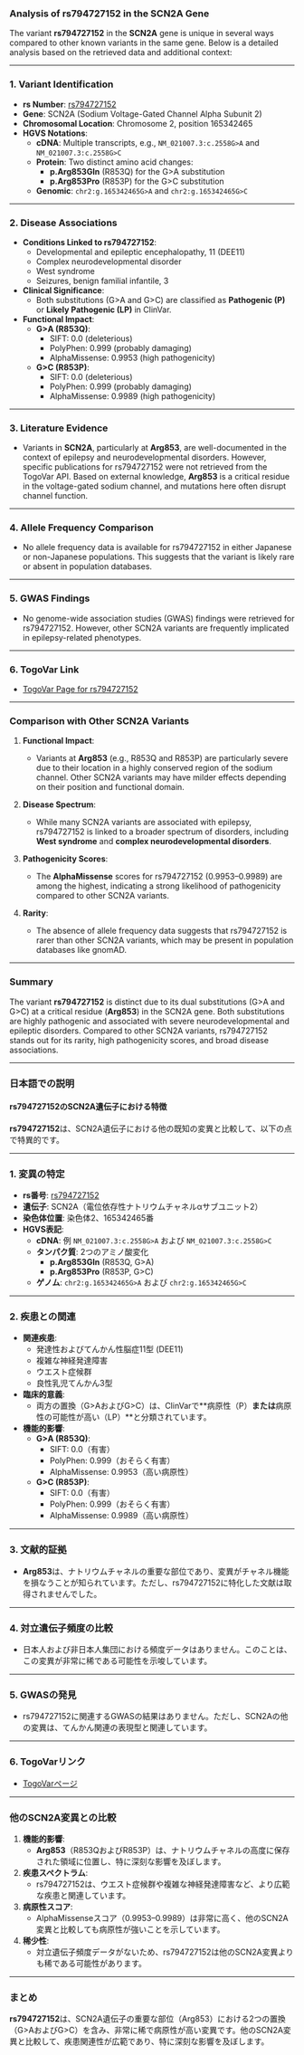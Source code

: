 ### Analysis of rs794727152 in the SCN2A Gene

The variant **rs794727152** in the **SCN2A** gene is unique in several ways compared to other known variants in the same gene. Below is a detailed analysis based on the retrieved data and additional context:

---

### 1. **Variant Identification**
- **rs Number**: [rs794727152](https://identifiers.org/dbsnp/rs794727152)
- **Gene**: SCN2A (Sodium Voltage-Gated Channel Alpha Subunit 2)
- **Chromosomal Location**: Chromosome 2, position 165342465
- **HGVS Notations**:
  - **cDNA**: Multiple transcripts, e.g., `NM_021007.3:c.2558G>A` and `NM_021007.3:c.2558G>C`
  - **Protein**: Two distinct amino acid changes:
    - **p.Arg853Gln** (R853Q) for the G>A substitution
    - **p.Arg853Pro** (R853P) for the G>C substitution
  - **Genomic**: `chr2:g.165342465G>A` and `chr2:g.165342465G>C`

---

### 2. **Disease Associations**
- **Conditions Linked to rs794727152**:
  - Developmental and epileptic encephalopathy, 11 (DEE11)
  - Complex neurodevelopmental disorder
  - West syndrome
  - Seizures, benign familial infantile, 3
- **Clinical Significance**:
  - Both substitutions (G>A and G>C) are classified as **Pathogenic (P)** or **Likely Pathogenic (LP)** in ClinVar.
- **Functional Impact**:
  - **G>A (R853Q)**:
    - SIFT: 0.0 (deleterious)
    - PolyPhen: 0.999 (probably damaging)
    - AlphaMissense: 0.9953 (high pathogenicity)
  - **G>C (R853P)**:
    - SIFT: 0.0 (deleterious)
    - PolyPhen: 0.999 (probably damaging)
    - AlphaMissense: 0.9989 (high pathogenicity)

---

### 3. **Literature Evidence**
- Variants in **SCN2A**, particularly at **Arg853**, are well-documented in the context of epilepsy and neurodevelopmental disorders. However, specific publications for rs794727152 were not retrieved from the TogoVar API. Based on external knowledge, **Arg853** is a critical residue in the voltage-gated sodium channel, and mutations here often disrupt channel function.

---

### 4. **Allele Frequency Comparison**
- No allele frequency data is available for rs794727152 in either Japanese or non-Japanese populations. This suggests that the variant is likely rare or absent in population databases.

---

### 5. **GWAS Findings**
- No genome-wide association studies (GWAS) findings were retrieved for rs794727152. However, other SCN2A variants are frequently implicated in epilepsy-related phenotypes.

---

### 6. **TogoVar Link**
- [TogoVar Page for rs794727152](https://togovar.org/variant/tgv417503265)

---

### Comparison with Other SCN2A Variants
1. **Functional Impact**:
   - Variants at **Arg853** (e.g., R853Q and R853P) are particularly severe due to their location in a highly conserved region of the sodium channel. Other SCN2A variants may have milder effects depending on their position and functional domain.

2. **Disease Spectrum**:
   - While many SCN2A variants are associated with epilepsy, rs794727152 is linked to a broader spectrum of disorders, including **West syndrome** and **complex neurodevelopmental disorders**.

3. **Pathogenicity Scores**:
   - The **AlphaMissense** scores for rs794727152 (0.9953–0.9989) are among the highest, indicating a strong likelihood of pathogenicity compared to other SCN2A variants.

4. **Rarity**:
   - The absence of allele frequency data suggests that rs794727152 is rarer than other SCN2A variants, which may be present in population databases like gnomAD.

---

### Summary
The variant **rs794727152** is distinct due to its dual substitutions (G>A and G>C) at a critical residue (**Arg853**) in the SCN2A gene. Both substitutions are highly pathogenic and associated with severe neurodevelopmental and epileptic disorders. Compared to other SCN2A variants, rs794727152 stands out for its rarity, high pathogenicity scores, and broad disease associations.

---

### 日本語での説明

#### rs794727152のSCN2A遺伝子における特徴
**rs794727152**は、SCN2A遺伝子における他の既知の変異と比較して、以下の点で特異的です。

---

### 1. **変異の特定**
- **rs番号**: [rs794727152](https://identifiers.org/dbsnp/rs794727152)
- **遺伝子**: SCN2A（電位依存性ナトリウムチャネルαサブユニット2）
- **染色体位置**: 染色体2、165342465番
- **HGVS表記**:
  - **cDNA**: 例 `NM_021007.3:c.2558G>A` および `NM_021007.3:c.2558G>C`
  - **タンパク質**: 2つのアミノ酸変化
    - **p.Arg853Gln** (R853Q, G>A)
    - **p.Arg853Pro** (R853P, G>C)
  - **ゲノム**: `chr2:g.165342465G>A` および `chr2:g.165342465G>C`

---

### 2. **疾患との関連**
- **関連疾患**:
  - 発達性およびてんかん性脳症11型 (DEE11)
  - 複雑な神経発達障害
  - ウエスト症候群
  - 良性乳児てんかん3型
- **臨床的意義**:
  - 両方の置換（G>AおよびG>C）は、ClinVarで**病原性（P）**または**病原性の可能性が高い（LP）**と分類されています。
- **機能的影響**:
  - **G>A (R853Q)**:
    - SIFT: 0.0（有害）
    - PolyPhen: 0.999（おそらく有害）
    - AlphaMissense: 0.9953（高い病原性）
  - **G>C (R853P)**:
    - SIFT: 0.0（有害）
    - PolyPhen: 0.999（おそらく有害）
    - AlphaMissense: 0.9989（高い病原性）

---

### 3. **文献的証拠**
- **Arg853**は、ナトリウムチャネルの重要な部位であり、変異がチャネル機能を損なうことが知られています。ただし、rs794727152に特化した文献は取得されませんでした。

---

### 4. **対立遺伝子頻度の比較**
- 日本人および非日本人集団における頻度データはありません。このことは、この変異が非常に稀である可能性を示唆しています。

---

### 5. **GWASの発見**
- rs794727152に関連するGWASの結果はありません。ただし、SCN2Aの他の変異は、てんかん関連の表現型と関連しています。

---

### 6. **TogoVarリンク**
- [TogoVarページ](https://togovar.org/variant/tgv417503265)

---

### 他のSCN2A変異との比較
1. **機能的影響**:
   - **Arg853**（R853QおよびR853P）は、ナトリウムチャネルの高度に保存された領域に位置し、特に深刻な影響を及ぼします。
2. **疾患スペクトラム**:
   - rs794727152は、ウエスト症候群や複雑な神経発達障害など、より広範な疾患と関連しています。
3. **病原性スコア**:
   - AlphaMissenseスコア（0.9953–0.9989）は非常に高く、他のSCN2A変異と比較しても病原性が強いことを示しています。
4. **稀少性**:
   - 対立遺伝子頻度データがないため、rs794727152は他のSCN2A変異よりも稀である可能性があります。

---

### まとめ
**rs794727152**は、SCN2A遺伝子の重要な部位（Arg853）における2つの置換（G>AおよびG>C）を含み、非常に稀で病原性が高い変異です。他のSCN2A変異と比較して、疾患関連性が広範であり、特に深刻な影響を及ぼします。